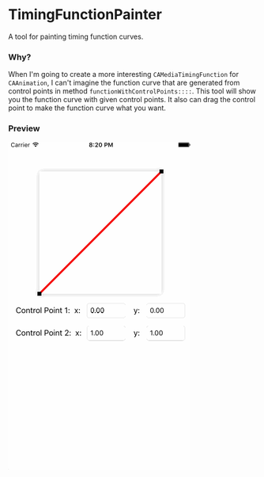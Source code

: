 # TimingFunctionPainter
A tool for painting timing function curves.

### Why?
When I'm going to create a more interesting `CAMediaTimingFunction` for `CAAnimation`, I can't imagine the function curve that are generated from control points in method `functionWithControlPoints::::`.
This tool will show you the function curve with given control points. It also can drag the control point to make the function curve what you want.

### Preview
![](./preview.gif)
